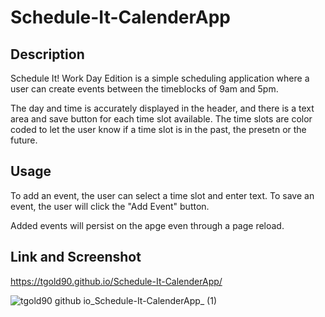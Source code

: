 # Schedule-It-CalenderApp

## Description

Schedule It! Work Day Edition is a simple scheduling application where a user can create events between the timeblocks of 9am and 5pm. 

The day and time is accurately displayed in the header, and there is a text area and save button for each time slot available. The time slots are color coded to let the user know if a time slot is in the past, the presetn or the future.

## Usage

To add an event, the user can select a time slot and enter text. To save an event, the user will click the "Add Event" button. 

Added events will persist on the apge even through a page reload.

## Link and Screenshot

https://tgold90.github.io/Schedule-It-CalenderApp/



![tgold90 github io_Schedule-It-CalenderApp_ (1)](https://user-images.githubusercontent.com/104692375/179891115-1984ab5c-f12f-48a0-a3c1-1a8df0f6a8d0.png)
